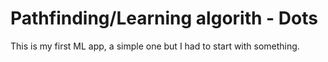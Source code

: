 # Pathfinding/Learning algorith - Dots
This is my first ML app, a simple one but I had to start with something.